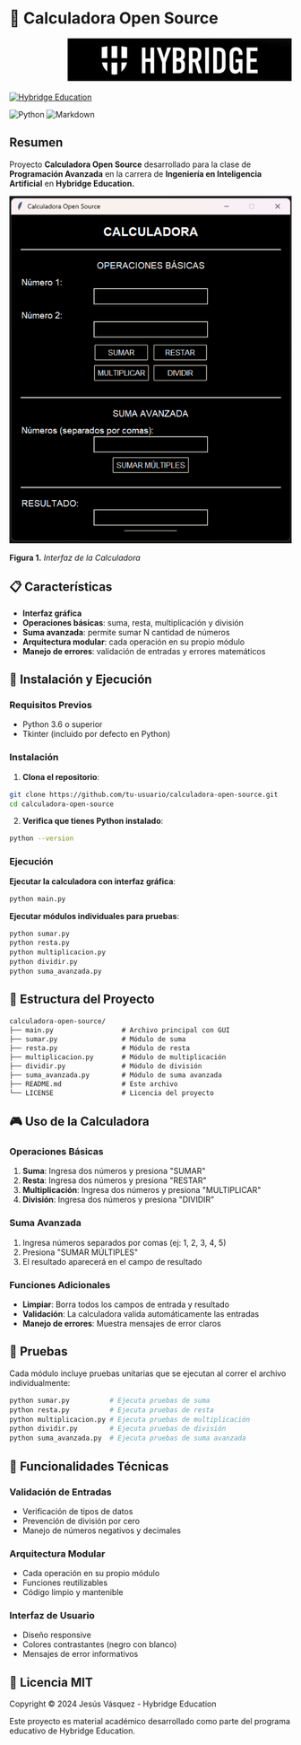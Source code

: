 # 🧮 Calculadora Open Source

<img src="images/hybridge.jpeg" alt="Logo" width="400" align="right" style="margin-left: 20px; margin-bottom: 20px;" />

[![Hybridge Education](https://img.shields.io/badge/Hybridge-Education-lightgrey)](https://www.hybridge.education)

![Python](https://img.shields.io/badge/Python-3776AB?style=for-the-badge&logo=python&logoColor=white)
![Markdown](https://img.shields.io/badge/Markdown-000000?style=for-the-badge&logo=markdown&logoColor=white)

## Resumen
Proyecto **Calculadora Open Source** desarrollado para la clase de **Programación Avanzada** en la carrera de **Ingeniería en Inteligencia Artificial** en **Hybridge Education.**

![Menu](images/Menu.png)

**Figura 1.** *Interfaz de la Calculadora*

## 📋 Características

- **Interfaz gráfica**
- **Operaciones básicas**: suma, resta, multiplicación y división
- **Suma avanzada**: permite sumar N cantidad de números
- **Arquitectura modular**: cada operación en su propio módulo
- **Manejo de errores**: validación de entradas y errores matemáticos

## 🚀 Instalación y Ejecución

### Requisitos Previos

- Python 3.6 o superior
- Tkinter (incluido por defecto en Python)

### Instalación

1. **Clona el repositorio**:
```bash
git clone https://github.com/tu-usuario/calculadora-open-source.git
cd calculadora-open-source
```

2. **Verifica que tienes Python instalado**:
```bash
python --version
```

### Ejecución

**Ejecutar la calculadora con interfaz gráfica**:
```bash
python main.py
```

**Ejecutar módulos individuales para pruebas**:
```bash
python sumar.py
python resta.py
python multiplicacion.py
python dividir.py
python suma_avanzada.py
```

## 📁 Estructura del Proyecto

```
calculadora-open-source/
├── main.py                 # Archivo principal con GUI
├── sumar.py                # Módulo de suma
├── resta.py                # Módulo de resta
├── multiplicacion.py       # Módulo de multiplicación
├── dividir.py              # Módulo de división
├── suma_avanzada.py        # Módulo de suma avanzada
├── README.md               # Este archivo
└── LICENSE                 # Licencia del proyecto
```

## 🎮 Uso de la Calculadora

### Operaciones Básicas

1. **Suma**: Ingresa dos números y presiona "SUMAR"
2. **Resta**: Ingresa dos números y presiona "RESTAR"
3. **Multiplicación**: Ingresa dos números y presiona "MULTIPLICAR"
4. **División**: Ingresa dos números y presiona "DIVIDIR"

### Suma Avanzada

1. Ingresa números separados por comas (ej: 1, 2, 3, 4, 5)
2. Presiona "SUMAR MÚLTIPLES"
3. El resultado aparecerá en el campo de resultado

### Funciones Adicionales

- **Limpiar**: Borra todos los campos de entrada y resultado
- **Validación**: La calculadora valida automáticamente las entradas
- **Manejo de errores**: Muestra mensajes de error claros

## 🧪 Pruebas

Cada módulo incluye pruebas unitarias que se ejecutan al correr el archivo individualmente:

```bash
python sumar.py          # Ejecuta pruebas de suma
python resta.py          # Ejecuta pruebas de resta
python multiplicacion.py # Ejecuta pruebas de multiplicación
python dividir.py        # Ejecuta pruebas de división
python suma_avanzada.py  # Ejecuta pruebas de suma avanzada
```

## 🔧 Funcionalidades Técnicas

### Validación de Entradas
- Verificación de tipos de datos
- Prevención de división por cero
- Manejo de números negativos y decimales

### Arquitectura Modular
- Cada operación en su propio módulo
- Funciones reutilizables
- Código limpio y mantenible

### Interfaz de Usuario
- Diseño responsive
- Colores contrastantes (negro con blanco)
- Mensajes de error informativos

## 📜 Licencia MIT
Copyright © 2024 Jesús Vásquez - Hybridge Education

Este proyecto es material académico desarrollado como parte del programa educativo de Hybridge Education.
